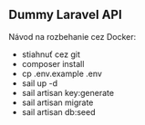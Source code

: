 ## Dummy Laravel API

Návod na rozbehanie cez Docker:

- stiahnuť cez git
- composer install
- cp .env.example .env
- sail up -d
- sail artisan key:generate
- sail artisan migrate
- sail artisan db:seed

